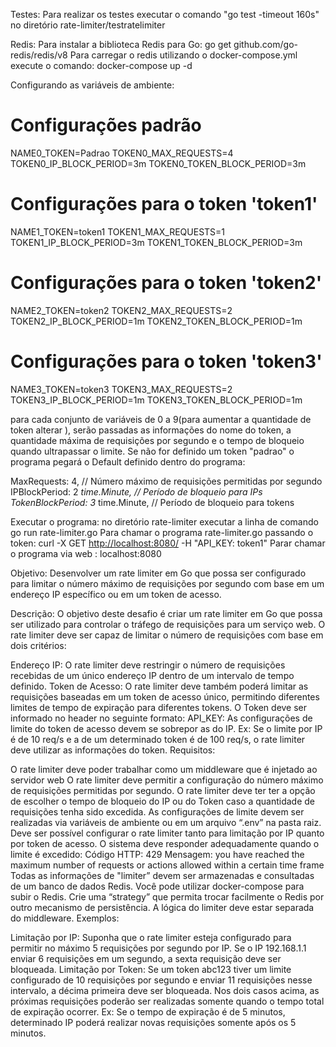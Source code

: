 Testes:
Para realizar os testes executar o comando "go test -timeout 160s" no diretório rate-limiter/testratelimiter

Redis:
Para instalar a biblioteca Redis para Go: go get github.com/go-redis/redis/v8
Para carregar o redis utilizando o docker-compose.yml execute o comando: docker-compose up -d

Configurando as variáveis de ambiente:

# Configurações padrão

NAME0_TOKEN=Padrao
TOKEN0_MAX_REQUESTS=4
TOKEN0_IP_BLOCK_PERIOD=3m
TOKEN0_TOKEN_BLOCK_PERIOD=3m

# Configurações para o token 'token1'

NAME1_TOKEN=token1
TOKEN1_MAX_REQUESTS=1
TOKEN1_IP_BLOCK_PERIOD=3m
TOKEN1_TOKEN_BLOCK_PERIOD=3m

# Configurações para o token 'token2'

NAME2_TOKEN=token2
TOKEN2_MAX_REQUESTS=2
TOKEN2_IP_BLOCK_PERIOD=1m
TOKEN2_TOKEN_BLOCK_PERIOD=1m

# Configurações para o token 'token3'

NAME3_TOKEN=token3
TOKEN3_MAX_REQUESTS=2
TOKEN3_IP_BLOCK_PERIOD=1m
TOKEN3_TOKEN_BLOCK_PERIOD=1m

para cada conjunto de variáveis de 0 a 9(para aumentar a quantidade de token alterar ), serão passadas as informações do nome do token, a quantidade máxima de requisições por segundo e o tempo de bloqueio quando ultrapassar o limite. Se não for definido um token "padrao" o programa pegará o Default definido dentro do programa:

  MaxRequests:      4,               // Número máximo de requisições permitidas por segundo
  IPBlockPeriod:    2 *time.Minute, // Período de bloqueio para IPs
  TokenBlockPeriod: 3* time.Minute, // Período de bloqueio para tokens

Executar o programa: no diretório rate-limiter executar a linha de comando go run rate-limiter.go
Para chamar o programa rate-limiter.go passando o token: curl -X GET <http://localhost:8080/> -H "API_KEY: token1"
Parar chamar o programa via web : localhost:8080

Objetivo: Desenvolver um rate limiter em Go que possa ser configurado para limitar o número máximo de requisições por segundo com base em um endereço IP específico ou em um token de acesso.

Descrição: O objetivo deste desafio é criar um rate limiter em Go que possa ser utilizado para controlar o tráfego de requisições para um serviço web. O rate limiter deve ser capaz de limitar o número de requisições com base em dois critérios:

Endereço IP: O rate limiter deve restringir o número de requisições recebidas de um único endereço IP dentro de um intervalo de tempo definido.
Token de Acesso: O rate limiter deve também poderá limitar as requisições baseadas em um token de acesso único, permitindo diferentes limites de tempo de expiração para diferentes tokens. O Token deve ser informado no header no seguinte formato:
API_KEY: <TOKEN>
As configurações de limite do token de acesso devem se sobrepor as do IP. Ex: Se o limite por IP é de 10 req/s e a de um determinado token é de 100 req/s, o rate limiter deve utilizar as informações do token.
Requisitos:

O rate limiter deve poder trabalhar como um middleware que é injetado ao servidor web
O rate limiter deve permitir a configuração do número máximo de requisições permitidas por segundo.
O rate limiter deve ter ter a opção de escolher o tempo de bloqueio do IP ou do Token caso a quantidade de requisições tenha sido excedida.
As configurações de limite devem ser realizadas via variáveis de ambiente ou em um arquivo “.env” na pasta raiz.
Deve ser possível configurar o rate limiter tanto para limitação por IP quanto por token de acesso.
O sistema deve responder adequadamente quando o limite é excedido:
Código HTTP: 429
Mensagem: you have reached the maximum number of requests or actions allowed within a certain time frame
Todas as informações de "limiter” devem ser armazenadas e consultadas de um banco de dados Redis. Você pode utilizar docker-compose para subir o Redis.
Crie uma “strategy” que permita trocar facilmente o Redis por outro mecanismo de persistência.
A lógica do limiter deve estar separada do middleware.
Exemplos:

Limitação por IP: Suponha que o rate limiter esteja configurado para permitir no máximo 5 requisições por segundo por IP. Se o IP 192.168.1.1 enviar 6 requisições em um segundo, a sexta requisição deve ser bloqueada.
Limitação por Token: Se um token abc123 tiver um limite configurado de 10 requisições por segundo e enviar 11 requisições nesse intervalo, a décima primeira deve ser bloqueada.
Nos dois casos acima, as próximas requisições poderão ser realizadas somente quando o tempo total de expiração ocorrer. Ex: Se o tempo de expiração é de 5 minutos, determinado IP poderá realizar novas requisições somente após os 5 minutos.
